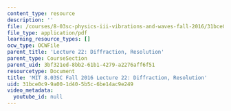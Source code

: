 ```yaml
---
content_type: resource
description: ''
file: /courses/8-03sc-physics-iii-vibrations-and-waves-fall-2016/31bce0c99a001d405b5c6be14ac9e249_MIT8_03SCF16_hw_Lec22.pdf
file_type: application/pdf
learning_resource_types: []
ocw_type: OCWFile
parent_title: 'Lecture 22: Diffraction, Resolution'
parent_type: CourseSection
parent_uid: 3bf321ed-8bb2-61b1-4279-a2276aff6f51
resourcetype: Document
title: 'MIT 8.03SC Fall 2016 Lecture 22: Diffraction, Resolution'
uid: 31bce0c9-9a00-1d40-5b5c-6be14ac9e249
video_metadata:
  youtube_id: null
---
```

